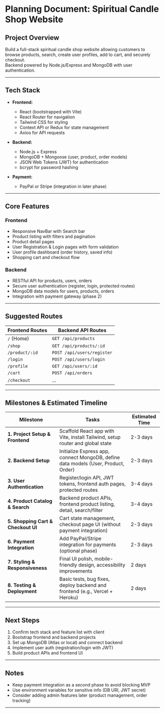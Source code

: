 # Planning Document: Spiritual Candle Shop Website

## Project Overview
Build a full-stack spiritual candle shop website allowing customers to browse products, search, create user profiles, add to cart, and securely checkout.  
Backend powered by Node.js/Express and MongoDB with user authentication.

---

## Tech Stack

- **Frontend:**  
  - React (bootstrapped with Vite)  
  - React Router for navigation  
  - Tailwind CSS for styling  
  - Context API or Redux for state management  
  - Axios for API requests  

- **Backend:**  
  - Node.js + Express  
  - MongoDB + Mongoose (user, product, order models)  
  - JSON Web Tokens (JWT) for authentication  
  - bcrypt for password hashing  

- **Payment:**  
  - PayPal or Stripe (integration in later phase)  

---

## Core Features

### Frontend  
- Responsive NavBar with Search bar  
- Product listing with filters and pagination  
- Product detail pages  
- User Registration & Login pages with form validation  
- User profile dashboard (order history, saved info)  
- Shopping cart and checkout flow  

### Backend  
- RESTful API for products, users, orders  
- Secure user authentication (register, login, protected routes)  
- MongoDB data models for users, products, orders  
- Integration with payment gateway (phase 2)  

---

## Suggested Routes

| Frontend Routes      | Backend API Routes         |
|---------------------|---------------------------|
| `/` (Home)          | `GET /api/products`       |
| `/shop`             | `GET /api/products/:id`   |
| `/product/:id`      | `POST /api/users/register`|
| `/login`            | `POST /api/users/login`   |
| `/profile`          | `GET /api/users/:id`      |
| `/cart`             | `POST /api/orders`        |
| `/checkout`         | ...                       |

---

## Milestones & Estimated Timeline

| Milestone                         | Tasks                                                     | Estimated Time      |
|----------------------------------|-----------------------------------------------------------|---------------------|
| **1. Project Setup & Frontend**  | Scaffold React app with Vite, install Tailwind, setup router and global state | 2-3 days            |
| **2. Backend Setup**              | Initialize Express app, connect MongoDB, define data models (User, Product, Order) | 2-3 days            |
| **3. User Authentication**       | Register/login API, JWT tokens, frontend auth pages, protected routes | 3-4 days            |
| **4. Product Catalog & Search**  | Backend product APIs, frontend product listing, detail, search/filter | 3-4 days            |
| **5. Shopping Cart & Checkout UI**| Cart state management, checkout page UI (without payment integration) | 2-3 days            |
| **6. Payment Integration**        | Add PayPal/Stripe integration for payments (optional phase) | 2-3 days            |
| **7. Styling & Responsiveness**   | Final UI polish, mobile-friendly design, accessibility improvements | 2 days              |
| **8. Testing & Deployment**       | Basic tests, bug fixes, deploy backend and frontend (e.g., Vercel + Heroku) | 2 days              |

---

## Next Steps

1. Confirm tech stack and feature list with client  
2. Bootstrap frontend and backend projects  
3. Set up MongoDB (Atlas or local) and connect backend  
4. Implement user auth (registration/login with JWT)  
5. Build product APIs and frontend UI  

---

## Notes

- Keep payment integration as a second phase to avoid blocking MVP  
- Use environment variables for sensitive info (DB URI, JWT secret)  
- Consider adding admin features later (product management, order tracking)  

---

